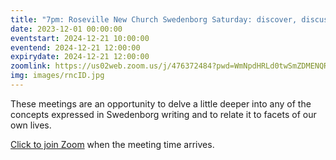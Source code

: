 ```yaml
---
title: "7pm: Roseville New Church Swedenborg Saturday: discover, discuss, celebrate Swedenborg's life and writings"
date: 2023-12-01 00:00:00
eventstart: 2024-12-21 10:00:00
eventend: 2024-12-21 12:00:00
expirydate: 2024-12-21 12:00:00
zoomlink: https://us02web.zoom.us/j/476372484?pwd=WmNpdHRLd0twSmZDMENQRit3aE8zZz09
img: images/rncID.jpg
---
```


These meetings are an opportunity to delve a little deeper into any of the concepts expressed in Swedenborg writing and to relate it to facets of our own lives.

[Click to join Zoom](https://us02web.zoom.us/j/476372484?pwd=WmNpdHRLd0twSmZDMENQRit3aE8zZz09) when the meeting time arrives.